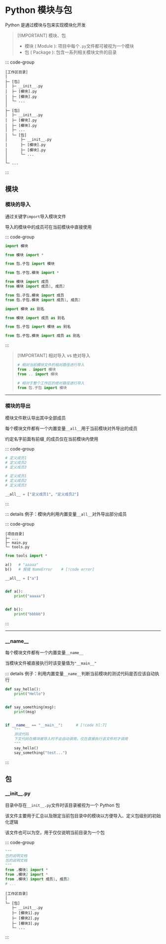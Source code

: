 # Python 模块与包

Python 是通过模块与包来实现模块化开发

> [!IMPORTANT] 模块、包
>
> - 模块 ( Module ): 项目中每个`.py`文件都可被视为一个模块
> - 包 ( Package ): 包含一系列相关模块文件的目录

::: code-group

```[目录结构]
[工作区目录]
│
├─ [包]
│  ├─ __init__.py
│  ├─ [模块].py
│  ├─ [模块].py
│  └─ ...
│
├─ [包]
│  ├─ __init__.py
│  ├─ [模块].py
│  ├─ [模块].py
│  ├─ ...
│  └─ [包]
│      ├─ __init__.py
│      ├─ [模块].py
│      ├─ [模块].py
│      └─ ...
│
└─ ...
```

:::

## 模块

### 模块的导入

通过关键字`import`导入模块文件

导入的模块中的成员可在当前模块中直接使用

::: code-group

```py [完全导入]
import 模块

from 模块 import *

from 包.子包 import 模块

from 包.子包.模块 import *
```

```py [部分导入]
from 模块 import 成员
from 模块 import 成员1, 成员2

from 包.子包.模块 import 成员
from 包.子包.模块 import 成员1, 成员2
```

```py [别名导入]
import 模块 as 别名

from 模块 import 成员 as 别名

from 包.子包 import 模块 as 别名

from 包.子包.模块 import 成员 as 别名
```

:::

> [!IMPORTANT] 相对导入 vs 绝对导入
>
> ```py
> # 相对当前模块文件的相对路径进行导入
> from . import 模块
> from .. import 模块
>
> # 相对于整个工作区的绝对路径进行导入
> from 包.子包 import 模块
> ```

---

### 模块的导出

模块文件默认导出其中全部成员

每个模块文件都有一个内置变量`__all__`用于当前模块对外导出的成员

约定名字前面有前缀`_`的成员仅在当前模块内使用

::: code-group

```py [完全导出]
# 定义成员1
# 定义成员2
# 定义成员3
```

```py [部分导出]
# 定义成员1
# 定义成员2
# 定义成员3

__all__ = ["定义成员1", "定义成员2"]
```

:::

::: details 例子：模块内利用内置变量`__all__`对外导出部分成员

::: code-group

```[目录结构]
[项目目录]
├─ ...
├─ main.py
└─ tools.py
```

```py [main.py]
from tools import *

a()   # "aaaaa"
b()   # 报错 NameError    # [!code error]
```

```py [tools.py]
__all__ = ["a"]


def a():
    print("aaaaa")


def b():
    print("bbbbb")
```

:::

---

### \_\_name\_\_

每个模块文件都有一个内置变量`__name__`

当模块文件被直接执行时该变量值为`"__main__"`

::: details 例子：利用内置变量`__name__`判断当前模块的测试代码是否应该自动执行

```py
def say_hello():
    print("Hello")


def say_something(msg):
    print(msg)


if __name__ == "__main__":      # [!code hl:7]
    """
    测试代码
    下文代码在模块被导入时不会自动调用，仅在直接执行该文件时才调用
    """
    say_hello()
    say_something("test...")
```

:::

## 包

### \_\_init\_\_.py

目录中存在`__init__.py`文件时该目录被视为一个 Python 包

该文件主要用于汇总以及限定当前包目录中的模块以方便导入、定义包级别的初始化逻辑

该文件也可以为空，用于仅仅说明当前目录为一个包

::: code-group

```py [__init__.py]
"""
包的说明文档
包的说明文档
"""
from .模块1 import *
from .模块2 import *
from .模块3 import 成员1, 成员2
# ...
```

```[目录结构]
[工作区目录]
│
└─ [包]
   ├─ __init__.py
   ├─ [模块1].py
   ├─ [模块2].py
   ├─ [模块3].py
   └─ ...
```

:::

